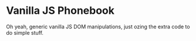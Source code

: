 # Vanilla JS Phonebook
Oh yeah, generic vanilla JS DOM manipulations, just ozing the extra code to do simple stuff.

